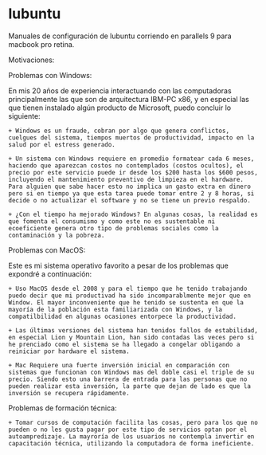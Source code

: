lubuntu
=======

Manuales de configuración de lubuntu corriendo en parallels 9 para macbook pro retina.

Motivaciones:

Problemas con Windows:

En mis 20 años de experiencia interactuando con las computadoras principalmente las que son de arquitectura IBM-PC x86, y en especial las que tienen instalado algún producto de Microsoft, puedo concluir lo siguiente:

	+ Windows es un fraude, cobran por algo que genera conflictos, cuelgues del sistema, tiempos muertos de productividad, impacto en la salud por el estress generado.

	+ Un sistema con Windows requiere en promedio formatear cada 6 meses, haciendo que aparezcan costos no contemplados (costos ocultos), el precio por este servicio puede ir desde los $200 hasta los $600 pesos, incluyendo el mantenimiento preventivo de limpieza en el hardware. Para alguien que sabe hacer esto no implica un gasto extra en dinero pero si en tiempo ya que esta tarea puede tomar entre 2 y 8 horas, si decide o no actualizar el software y no se tiene un previo respaldo.

	+ ¿Con el tiempo ha mejorado Windows? En algunas cosas, la realidad es que fomenta el consumismo y como este no es sustentable ni ecoeficiente genera otro tipo de problemas sociales como la contaminación y la pobreza.

Problemas con MacOS:

Este es mi sistema operativo favorito a pesar de los problemas que expondré a continuación:

	+ Uso MacOS desde el 2008 y para el tiempo que he tenido trabajando puedo decir que mi productivad ha sido incomparablmente mejor que en Window. El mayor inconveniente que he tenido se sustenta en que la mayoría de la población esta familiarizada con Windows, y la compatilbilidad en algunas ocasiones entorpece la productividad.

	+ Las últimas versiones del sistema han tenidos fallos de estabilidad, en especial Lion y Mountain Lion, han sido contadas las veces pero si he prenciado como el sistema se ha llegado a congelar obligando a reiniciar por hardware el sistema.

	+ Mac Requiere una fuerte inversión inicial en comparación con sistemas que funcionan con Windows mas del doble casi el triple de su precio. Siendo esto una barrera de entrada para las personas que no pueden realizar esta inversión, la parte que dejan de lado es que la inversión se recupera rápidamente.

Problemas de formación técnica:

	+ Tomar cursos de computación facilita las cosas, pero para los que no pueden o no les gusta pagar por este tipo de servicios optan por el autoampredizaje. La mayroría de los usuarios no contempla invertir en capacitación técnica, utilizando la computadora de forma ineficiente.
